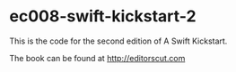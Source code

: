 # ec008-swift-kickstart-2

This is the code for the second edition of A Swift Kickstart.

The book can be found at http://editorscut.com 